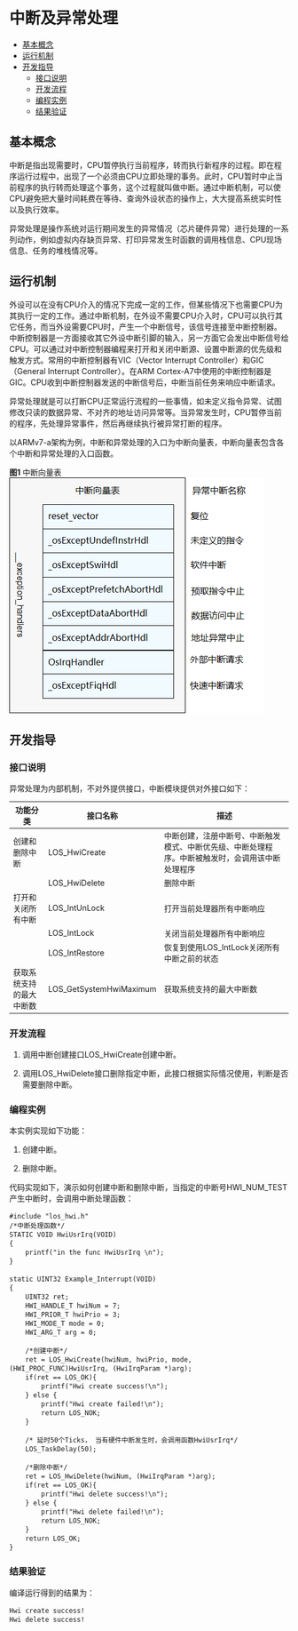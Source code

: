 # 中断及异常处理

- [基本概念](#基本概念)
- [运行机制](#运行机制)
- [开发指导](#开发指导)
  - [接口说明](#接口说明)
  - [开发流程](#开发流程)
  - [编程实例](#编程实例)
  - [结果验证](#结果验证)

## 基本概念

中断是指出现需要时，CPU暂停执行当前程序，转而执行新程序的过程。即在程序运行过程中，出现了一个必须由CPU立即处理的事务。此时，CPU暂时中止当前程序的执行转而处理这个事务，这个过程就叫做中断。通过中断机制，可以使CPU避免把大量时间耗费在等待、查询外设状态的操作上，大大提高系统实时性以及执行效率。

异常处理是操作系统对运行期间发生的异常情况（芯片硬件异常）进行处理的一系列动作，例如虚拟内存缺页异常、打印异常发生时函数的调用栈信息、CPU现场信息、任务的堆栈情况等。


## 运行机制

外设可以在没有CPU介入的情况下完成一定的工作，但某些情况下也需要CPU为其执行一定的工作。通过中断机制，在外设不需要CPU介入时，CPU可以执行其它任务，而当外设需要CPU时，产生一个中断信号，该信号连接至中断控制器。中断控制器是一方面接收其它外设中断引脚的输入，另一方面它会发出中断信号给CPU。可以通过对中断控制器编程来打开和关闭中断源、设置中断源的优先级和触发方式。常用的中断控制器有VIC（Vector Interrupt Controller）和GIC（General Interrupt Controller）。在ARM Cortex-A7中使用的中断控制器是GIC。CPU收到中断控制器发送的中断信号后，中断当前任务来响应中断请求。

异常处理就是可以打断CPU正常运行流程的一些事情，如未定义指令异常、试图修改只读的数据异常、不对齐的地址访问异常等。当异常发生时，CPU暂停当前的程序，先处理异常事件，然后再继续执行被异常打断的程序。

以ARMv7-a架构为例，中断和异常处理的入口为中断向量表，中断向量表包含各个中断和异常处理的入口函数。

**图1** 中断向量表
![zh-cn_image_0000001199713709](figures/zh-cn_image_0000001199713709.png)


## 开发指导


### 接口说明

异常处理为内部机制，不对外提供接口，中断模块提供对外接口如下：

| 功能分类 | **接口名称** | **描述** |
| -------- | -------- | -------- |
| 创建和删除中断 | LOS_HwiCreate | 中断创建，注册中断号、中断触发模式、中断优先级、中断处理程序。中断被触发时，会调用该中断处理程序 |
|  | LOS_HwiDelete |删除中断|
| 打开和关闭所有中断 | LOS_IntUnLock | 打开当前处理器所有中断响应 |
|  | LOS_IntLock |关闭当前处理器所有中断响应|
|  | LOS_IntRestore |恢复到使用LOS_IntLock关闭所有中断之前的状态|
| 获取系统支持的最大中断数 | LOS_GetSystemHwiMaximum | 获取系统支持的最大中断数 |


### 开发流程

1. 调用中断创建接口LOS_HwiCreate创建中断。

2. 调用LOS_HwiDelete接口删除指定中断，此接口根据实际情况使用，判断是否需要删除中断。


### 编程实例


本实例实现如下功能：


1. 创建中断。

2. 删除中断。


代码实现如下，演示如何创建中断和删除中断，当指定的中断号HWI_NUM_TEST产生中断时，会调用中断处理函数：


```
#include "los_hwi.h"
/*中断处理函数*/
STATIC VOID HwiUsrIrq(VOID)
{
    printf("in the func HwiUsrIrq \n"); 
}

static UINT32 Example_Interrupt(VOID)
{
    UINT32 ret;
    HWI_HANDLE_T hwiNum = 7;
    HWI_PRIOR_T hwiPrio = 3;
    HWI_MODE_T mode = 0;
    HWI_ARG_T arg = 0;

    /*创建中断*/
    ret = LOS_HwiCreate(hwiNum, hwiPrio, mode, (HWI_PROC_FUNC)HwiUsrIrq, (HwiIrqParam *)arg);
    if(ret == LOS_OK){
        printf("Hwi create success!\n");
    } else {
        printf("Hwi create failed!\n");
        return LOS_NOK;
    }

    /* 延时50个Ticks， 当有硬件中断发生时，会调用函数HwiUsrIrq*/
    LOS_TaskDelay(50);

    /*删除中断*/
    ret = LOS_HwiDelete(hwiNum, (HwiIrqParam *)arg);    
    if(ret == LOS_OK){
        printf("Hwi delete success!\n");
    } else {
        printf("Hwi delete failed!\n");
        return LOS_NOK;
    }
    return LOS_OK;
}
```


### 结果验证

编译运行得到的结果为：

```
Hwi create success!
Hwi delete success!
```
